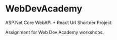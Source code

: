 # WebDevAcademy
ASP.Net Core WebAPI + React 
Url Shortner Project

Assignment for Web Dev Academy workshops.
